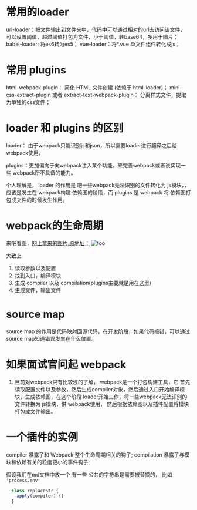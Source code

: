 # 常用的loader

  url-loader：把文件输出到文件夹中，代码中可以通过相对的url去访问该文件， 可以设置阈值，超过阈值打包为文件，小于阈值，转base64，多用于图片；
  babel-loader: 将es6转为es5；
  vue-loader：将*.vue 单文件组件转化成js；

# 常用 plugins

  html-webpack-plugin： 简化 HTML 文件创建 (依赖于 html-loader)；
  mini-css-extract-plugin 或者 extract-text-webpack-plugin： 分离样式文件，提取为单独的css文件；

# loader 和 plugins 的区别

  loader： 由于webpack只能识别js和json，所以需要loader进行翻译之后给webpack使用，

  plugins：更加偏向于向webpack注入某个功能，来完善webpack或者说实现一些 webpack所不具备的能力。

  个人理解是， loader 的作用是 吧一些webpack无法识别的文件转化为 js模块，，应该是发生在 webpack构建 依赖图的阶段，而 plugins 是 webpack 将 依赖图打包成文件的时候发生作用。

# webpack的生命周期

  来吧看图，[网上拿来的图片,原地址：](https://www.cnblogs.com/mengfangui/p/9936277.html)
  <img :src="@/assets/images/webpack_life.jpg" alt="foo" />

  大致上
  1. 读取参数以及配置
  2. 找到入口，编译模块
  3. 生成 compiler 以及 compilation(plugins主要就是用在这里)
  4. 生成文件，输出文件

# source map
  source map 的作用是代码映射回源代码，在开发阶段，如果代码报错，可以通过 source map知道错误发生在什么位置。


# 如果面试官问起 webpack

  1. 目前对webpack只有比较浅的了解， webpack是一个打包构建工具，它 首先读取配置文件以及参数，然后生成compiler对象，然后通过入口开始编译模块，生成依赖图，在这个阶段 loader开始工作，将一些webpack无法识别的 文件转换为 js模块，供 webpack使用，
     然后根据依赖图以及插件配置将模块打包成文件输出。

# 一个插件的实例

  compiler 暴露了和 Webpack 整个生命周期相关的钩子;
  compilation 暴露了与模块和依赖有关的粒度更小的事件钩子;

  假设我们在md文档中放一个 有一些 公共的字符串是需要被替换的， 比如 `'process.env'`

  ``` js
    class replaceStr {
      apply(compiler) {}
    }
  ```
